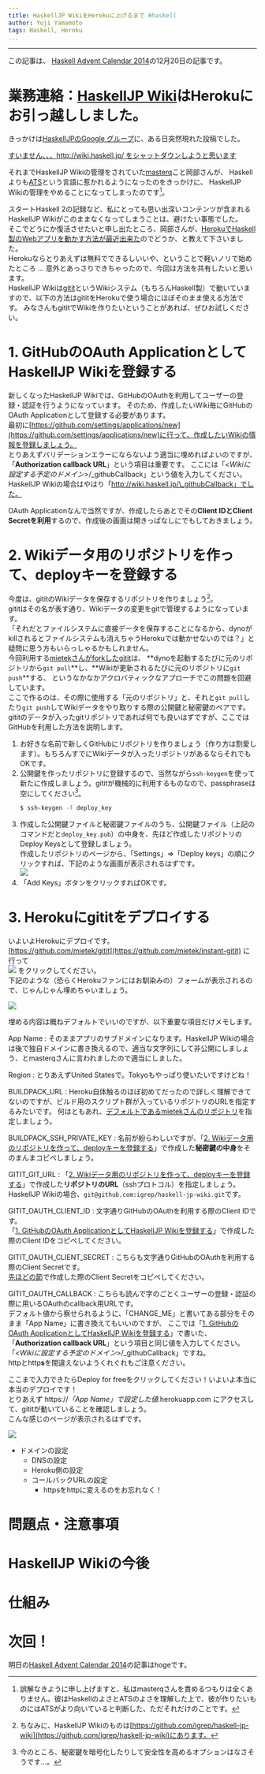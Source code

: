 ```yaml
---
title: HaskellJP WikiをHerokuに上げるまで #haskell
author: Yuji Yamamoto
tags: Haskell, Heroku
...
```

---

この記事は、
[Haskell Advent Calendar 2014](http://qiita.com/advent-calendar/2014/haskell)の12月20日の記事です。

# 業務連絡：[HaskellJP Wiki](http://wiki.haskell.jp/)はHerokuにお引っ越ししました。

きっかけは[HaskellJPのGoogle グループ](https://groups.google.com/forum/#!forum/haskell-jp)に、ある日突然現れた投稿でした。

[すいません、、、http://wiki.haskell.jp/ をシャットダウンしようと思います](https://groups.google.com/forum/#!topic/haskell-jp/eBpKV6zGM5o)

それまでHaskellJP Wikiの管理をされていた[masterq](https://twitter.com/masterq_mogumog)こと岡部さんが、
Haskellよりも[ATS](http://jats-ug.metasepi.org/)という言語に惹かれるようになったのをきっかけに、
HaskellJP Wikiの管理をやめることになってしまったのです[^masterq]。

[^masterq]: 誤解なきように申し上げますと、私はmasterqさんを責めるつもりは全くありません。彼はHaskellのよさとATSのよさを理解した上で、彼が作りたいものにはATSがより向いていると判断した、ただそれだけのことです。

スタートHaskell 2の記録など、私にとっても思い出深いコンテンツが含まれるHaskellJP Wikiがこのままなくなってしまうことは、避けたい事態でした。 \
そこでどうにか復活させたいと申し出たところ、岡部さんが、[HerokuでHaskell製のWebアプリを動かす方法が最近出来た](https://haskellonheroku.com/)のでどうか、と教えて下さいました。 \
Herokuならとりあえずは無料でできるしいいや、ということで軽いノリで始めたところ ... 意外とあっさりできちゃったので、今回は方法を共有したいと思います。 \
HaskellJP Wikiは[gitit](https://github.com/jgm/gitit)というWikiシステム（もちろんHaskell製）で動いていますので、以下の方法はgititをHerokuで使う場合にほぼそのまま使える方法です。
みなさんもgititでWikiを作りたいということがあれば、ぜひお試しください。

<a name="registerOauthApp"></a>

# 1. GitHubのOAuth ApplicationとしてHaskellJP Wikiを登録する

新しくなったHaskellJP Wikiでは、GitHubのOAuthを利用してユーザーの登録・認証を行うようになっています。
そのため、作成したいWiki毎にGitHubのOAuth Applicationとして登録する必要があります。 \
最初に[https://github.com/settings/applications/new](https://github.com/settings/applications/new)に行って、作成したいWikiの情報を登録しましょう。 \
とりあえずバリデーションエラーにならないよう適当に埋めればよいのですが、「**Authorization callback URL**」という項目は重要です。
ここには「*\<Wikiに設定する予定のドメイン\>*/\_githubCallback」という値を入力してください。
HaskellJP Wikiの場合はやはり「http://wiki.haskell.jp/\_githubCallback」でした。

OAuth Applicationなんで当然ですが、作成したらあとでその**Client IDとClient Secretを利用**するので、作成後の画面は開きっぱなしにでもしておきましょう。

<a name="registerDeployKey"></a>

# 2. Wikiデータ用のリポジトリを作って、deployキーを登録する

今度は、gititのWikiデータを保存するリポジトリを作りましょう[^wiki-data]。 \
gititはその名が表す通り、Wikiデータの変更をgitで管理するようになっています。 \
「それだとファイルシステムに直接データを保存することになるから、dynoがkillされるとファイルシステムも消えちゃうHerokuでは動かせないのでは？」と疑問に思う方もいらっしゃるかもしれません。 \
今回利用する[mietekさんがforkしたgitit](https://github.com/mietek/instant-gitit)は、
**dynoを起動するたびに元のリポジトリから`git pull`**し、**Wikiが更新されるたびに元のリポジトリに`git push`**する、
というなかなかアクロバティックなアプローチでこの問題を回避しています。 \
ここで作るのは、その際に使用する「元のリポジトリ」と、それと`git pull`したり`git push`してWikiデータをやり取りする際の公開鍵と秘密鍵のペアです。 \
gititのデータが入ったgitリポジトリであれば何でも良いはずですが、ここではGitHubを利用した方法を説明します。

1. お好きな名前で新しくGitHubにリポジトリを作りましょう（作り方は割愛します）。もちろんすでにWikiデータが入ったリポジトリがあるならそれでもOKです。
2. 公開鍵を作ったリポジトリに登録するので、当然ながら`ssh-keygen`を使って新たに作成しましょう。gititが機械的に利用するものなので、passphraseは空にしてください[^no-passphrase]。
    ```bash
    $ ssh-keygen -f deploy_key
    ```
3. 作成した公開鍵ファイルと秘密鍵ファイルのうち、公開鍵ファイル（上記のコマンドだと`deploy_key.pub`）の中身を、先ほど作成したリポジトリのDeploy Keysとして登録しましょう。  \
   作成したリポジトリのページから、「Settings」=\>「Deploy keys」の順にクリックすれば、下記のような画面が表示されるはずです。 \
   ![](/imgs/2014-12-20-deploy-keys.png)
4. 「Add Keys」ボタンをクリックすればOKです。

[^wiki-data]: ちなみに、HaskellJP Wikiのものは[https://github.com/igrep/haskell-jp-wiki](https://github.com/igrep/haskell-jp-wiki)にあります。

[^no-passphrase]: 今のところ、秘密鍵を暗号化したりして安全性を高めるオプションはなさそうです...。

# 3. Herokuにgititをデプロイする

いよいよHerokuにデプロイです。 \
[https://github.com/mietek/gitit](https://github.com/mietek/instant-gitit) に行って \
[![](/imgs/2014-12-20-deploy-to-heroku.svg)](https://heroku.com/deploy?template=https://github.com/mietek/instant-gitit)
をクリックしてください。 \
下記のような（恐らくHerokuファンにはお馴染みの）フォームが表示されるので、じゃんじゃん埋めちゃいましょう。

![](/imgs/2014-12-20-screencapture-dashboard-next-heroku-com-new.png)

埋める内容は概ねデフォルトでいいのですが、以下重要な項目だけメモします。

App Name
:    そのままアプリのサブドメインになります。HaskellJP Wikiの場合は後で独自ドメインに書き換えるので、適当な文字列にして非公開にしましょう、とmasterqさんに言われましたので適当にしました。

Region
:    とりあえずUnited Statesで。Tokyoもやっぱり使いたいですけどね！

BUILDPACK\_URL
:    Heroku自体触るのほぼ初めてだったので詳しく理解できてないのですが、ビルド用のスクリプト群が入っているリポジトリのURLを指定するみたいです。
     何はともあれ、[デフォルトであるmietekさんのリポジトリ](https://github.com/mietek/haskell-on-heroku)を指定しましょう。

BUILDPACK\_SSH\_PRIVATE\_KEY
:    名前が紛らわしいですが、「[2. Wikiデータ用のリポジトリを作って、deployキーを登録する](#registerDeployKey)」で作成した**秘密鍵の中身**をそのまんまコピペしましょう。

GITIT\_GIT\_URL
:    「[2. Wikiデータ用のリポジトリを作って、deployキーを登録する](#registerDeployKey)」で作成した**リポジトリのURL**（sshプロトコル）を指定しましょう。 \
     HaskellJP Wikiの場合、`git@github.com:igrep/haskell-jp-wiki.git`です。

GITIT\_OAUTH\_CLIENT\_ID
:    文字通りGitHubのOAuthを利用する際のClient IDです。 \
     「[1. GitHubのOAuth ApplicationとしてHaskellJP Wikiを登録する](#registerOauthApp)」で作成した際のClient IDをコピペしてください。

GITIT\_OAUTH\_CLIENT\_SECRET
:    こちらも文字通りGitHubのOAuthを利用する際のClient Secretです。 \
     [先ほどの節](#registerOauthApp)で作成した際のClient Secretをコピペしてください。

GITIT\_OAUTH\_CALLBACK
:    こちらも読んで字のごとくユーザーの登録・認証の際に用いるOAuthのcallback用URLです。 \
     デフォルト値から察せられるように、「CHANGE\_ME」と書いてある部分をそのまま「App Name」に書き換えてもいいのですが、
     ここでは「[1. GitHubのOAuth ApplicationとしてHaskellJP Wikiを登録する](#registerOauthApp)」で書いた、「**Authorization callback URL**」という項目と同じ値を入力してください。
     「*\<Wikiに設定する予定のドメイン\>*/\_githubCallback」ですね。 \
     httpとhttp**s**を間違えないようくれぐれもご注意ください。

ここまで入力できたらDeploy for freeをクリックしてください！いよいよ本当に本当のデプロイです！ \
とりあえず https://*「App Name」で設定した値*.herokuapp.com にアクセスして、gititが動いていることを確認しましょう。 \
こんな感じのページが表示されるはずです。

![](/imgs/2014-12-20-deployed-wiki.png)

- ドメインの設定
    - DNSの設定
    - Heroku側の設定
    - コールバックURLの設定
        - httpsをhttpに変えるのをお忘れなく！

# 問題点・注意事項

# HaskellJP Wikiの今後

# 仕組み

# 次回！

明日の[Haskell Advent Calendar 2014](http://qiita.com/advent-calendar/2014/haskell)の記事はhogeです。
